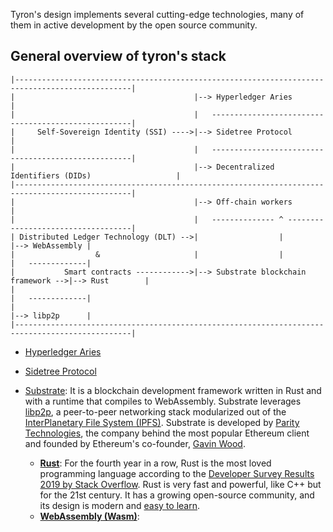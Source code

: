 Tyron's design implements several cutting-edge technologies, many of them in active development by the open source community.

## General overview of tyron's stack
```
|------------------------------------------------------------------------------------------------|
|                                        |--> Hyperledger Aries                                  |
|                                        |   ----------------------------------------------------|
|     Self-Sovereign Identity (SSI) ---->|--> Sidetree Protocol                                  |
|                                        |   ----------------------------------------------------|
|                                        |--> Decentralized Identifiers (DIDs)                   |
|------------------------------------------------------------------------------------------------|      
|                                        |--> Off-chain workers                                  |
|                                        |   -------------- ^ -----------------------------------|
| Distributed Ledger Technology (DLT) -->|                  |                   |--> WebAssembly |
|                  &                     |                  |                   |   -------------|
|           Smart contracts ------------>|--> Substrate blockchain framework -->|--> Rust        |
|                                                                               |   -------------|
|                                                                               |--> libp2p      |
|------------------------------------------------------------------------------------------------|

```

- [Hyperledger Aries](https://github.com/hyperledger/aries)

- [Sidetree Protocol](https://github.com/decentralized-identity/sidetree/blob/master/docs/protocol.md)

- [Substrate](https://substrate.dev): It is a blockchain development framework written in Rust and with a runtime that compiles to WebAssembly. Substrate leverages [libp2p](https://libp2p.io), a peer-to-peer networking stack modularized out of the [InterPlanetary File System (IPFS)](https://github.com/ipfs/ipfs). Substrate is developed by [Parity Technologies](https://parity.io), the company behind the most popular Ethereum client and founded by Ethereum's co-founder, [Gavin Wood](https://twitter.com/gavofyork).
  - **[Rust](https://www.rust-lang.org)**: For the fourth year in a row, Rust is the most loved programming language according to the [Developer Survey Results 2019 by Stack Overflow](https://insights.stackoverflow.com/survey/2019). Rust is very fast and powerful, like C++ but for the 21st century. It has a growing open-source community, and its design is modern and [easy to learn](https://doc.rust-lang.org/book/).
  - **[WebAssembly (Wasm)](https://webassembly.org)**: 
